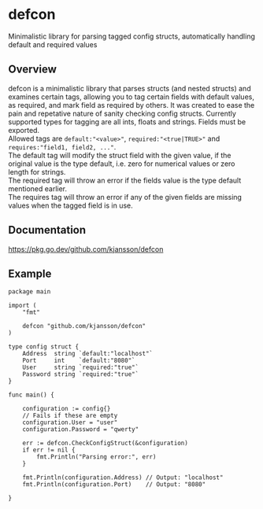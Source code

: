 # defcon
Minimalistic library for parsing tagged config structs, automatically handling default and required values

## Overview
defcon is a minimalistic library that parses structs (and nested structs) and examines certain tags, allowing you to tag certain fields with default values, as required, and mark field as required by others. It was created to ease the pain and repetative nature of sanity checking config structs.
Currently supported types for tagging are all ints, floats and strings. Fields must be exported.  
Allowed tags are `default:"<value>"`, `required:"<true|TRUE>"` and `requires:"field1, field2, ..."`.  
The default tag will modify the struct field with the given value, if the original value is the type default, i.e. zero for numerical values or zero length for strings.  
The required tag will throw an error if the fields value is the type default mentioned earlier.  
The requires tag will throw an error if any of the given fields are missing values when the tagged field is in use.

## Documentation
https://pkg.go.dev/github.com/kjansson/defcon

## Example

```
package main

import (
	"fmt"

	defcon "github.com/kjansson/defcon"
)

type config struct {
	Address  string `default:"localhost"`
	Port     int    `default:"8080"`
	User     string `required:"true"`
	Password string `required:"true"`
}

func main() {

	configuration := config{}
	// Fails if these are empty
	configuration.User = "user"
	configuration.Password = "qwerty"

	err := defcon.CheckConfigStruct(&configuration)
	if err != nil {
		fmt.Println("Parsing error:", err)
	}

	fmt.Println(configuration.Address) // Output: "localhost"
	fmt.Println(configuration.Port)    // Output: "8080"

}
```